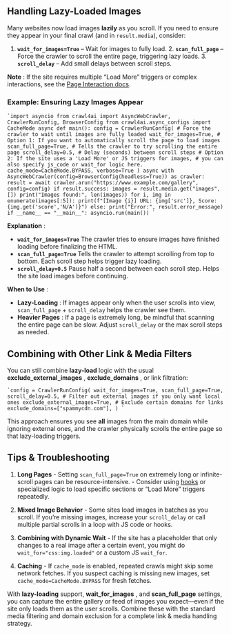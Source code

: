 ## Handling Lazy-Loaded Images

Many websites now load images **lazily** as you scroll. If you need to ensure they appear in your final crawl (and in `result.media`), consider:

1. **`wait_for_images=True`** – Wait for images to fully load. 2. **`scan_full_page`** – Force the crawler to scroll the entire page, triggering lazy loads. 3. **`scroll_delay`** – Add small delays between scroll steps. 

**Note** : If the site requires multiple “Load More” triggers or complex interactions, see the [Page Interaction docs](../../core/page-interaction/).

### Example: Ensuring Lazy Images Appear

```
`import asyncio from crawl4ai import AsyncWebCrawler, CrawlerRunConfig, BrowserConfig from crawl4ai.async_configs import CacheMode async def main(): config = CrawlerRunConfig( # Force the crawler to wait until images are fully loaded wait_for_images=True, # Option 1: If you want to automatically scroll the page to load images scan_full_page=True, # Tells the crawler to try scrolling the entire page scroll_delay=0.5, # Delay (seconds) between scroll steps # Option 2: If the site uses a 'Load More' or JS triggers for images, # you can also specify js_code or wait_for logic here. cache_mode=CacheMode.BYPASS, verbose=True ) async with AsyncWebCrawler(config=BrowserConfig(headless=True)) as crawler: result = await crawler.arun("https://www.example.com/gallery", config=config) if result.success: images = result.media.get("images", []) print("Images found:", len(images)) for i, img in enumerate(images[:5]): print(f"[Image {i}] URL: {img['src']}, Score: {img.get('score','N/A')}") else: print("Error:", result.error_message) if __name__ == "__main__": asyncio.run(main()) `
```

**Explanation** :

  * **`wait_for_images=True`** The crawler tries to ensure images have finished loading before finalizing the HTML. 
  * **`scan_full_page=True`** Tells the crawler to attempt scrolling from top to bottom. Each scroll step helps trigger lazy loading. 
  * **`scroll_delay=0.5`** Pause half a second between each scroll step. Helps the site load images before continuing.



**When to Use** :

  * **Lazy-Loading** : If images appear only when the user scrolls into view, `scan_full_page` + `scroll_delay` helps the crawler see them. 
  * **Heavier Pages** : If a page is extremely long, be mindful that scanning the entire page can be slow. Adjust `scroll_delay` or the max scroll steps as needed.



## Combining with Other Link & Media Filters

You can still combine **lazy-load** logic with the usual **exclude_external_images** , **exclude_domains** , or link filtration:

```
`config = CrawlerRunConfig( wait_for_images=True, scan_full_page=True, scroll_delay=0.5, # Filter out external images if you only want local ones exclude_external_images=True, # Exclude certain domains for links exclude_domains=["spammycdn.com"], ) `
```

This approach ensures you see **all** images from the main domain while ignoring external ones, and the crawler physically scrolls the entire page so that lazy-loading triggers.

## Tips & Troubleshooting

1. **Long Pages** - Setting `scan_full_page=True` on extremely long or infinite-scroll pages can be resource-intensive. - Consider using [hooks](../../core/page-interaction/) or specialized logic to load specific sections or “Load More” triggers repeatedly.

2. **Mixed Image Behavior** - Some sites load images in batches as you scroll. If you’re missing images, increase your `scroll_delay` or call multiple partial scrolls in a loop with JS code or hooks.

3. **Combining with Dynamic Wait** - If the site has a placeholder that only changes to a real image after a certain event, you might do `wait_for="css:img.loaded"` or a custom JS `wait_for`.

4. **Caching** - If `cache_mode` is enabled, repeated crawls might skip some network fetches. If you suspect caching is missing new images, set `cache_mode=CacheMode.BYPASS` for fresh fetches.

With **lazy-loading** support, **wait_for_images** , and **scan_full_page** settings, you can capture the entire gallery or feed of images you expect—even if the site only loads them as the user scrolls. Combine these with the standard media filtering and domain exclusion for a complete link & media handling strategy.
